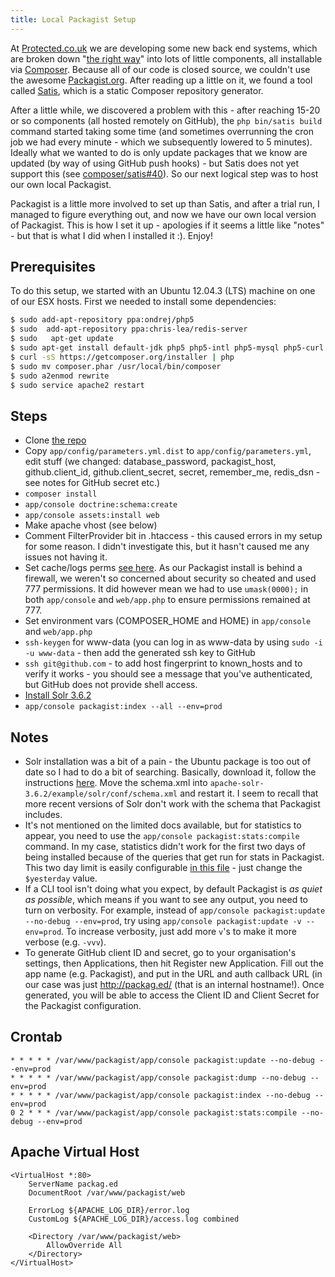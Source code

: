 ```yaml
---
title: Local Packagist Setup
---
```

At [Protected.co.uk](http://www.protected.co.uk/) we are developing some new back end systems, which are broken down "[the right way](http://www.phptherightway.com/)" into lots of little components, all installable via [Composer](http://getcomposer.org/). Because all of our code is closed source, we couldn't use the awesome [Packagist.org](https://packagist.org/). After reading up a little on it, we found a tool called [Satis](https://github.com/composer/satis), which is a static Composer repository generator.

After a little while, we discovered a problem with this - after reaching 15-20 or so components (all hosted remotely on GitHub), the `php bin/satis build` command started taking some time (and sometimes overrunning the cron job we had every minute - which we subsequently lowered to 5 minutes). Ideally what we wanted to do is only update packages that we know are updated (by way of using GitHub push hooks) - but Satis does not yet support this (see [composer/satis#40](https://github.com/composer/satis/issues/40)). So our next logical step was to host our own local Packagist.

Packagist is a little more involved to set up than Satis, and after a trial run, I managed to figure everything out, and now we have our own local version of Packagist. This is how I set it up - apologies if it seems a little like "notes" - but that is what I did when I installed it :). Enjoy! 

Prerequisites
--------
To do this setup, we started with an Ubuntu 12.04.3 (LTS) machine on one of our ESX hosts. First we needed to install some dependencies:

~~~ .bash
$ sudo add-apt-repository ppa:ondrej/php5
$ sudo  add-apt-repository ppa:chris-lea/redis-server
$ sudo   apt-get update
$ sudo apt-get install default-jdk php5 php5-intl php5-mysql php5-curl git mysql-server redis-server
$ curl -sS https://getcomposer.org/installer | php
$ sudo mv composer.phar /usr/local/bin/composer
$ sudo a2enmod rewrite
$ sudo service apache2 restart
~~~

Steps
-----
* Clone [the repo](https://github.com/composer/packagist)
* Copy `app/config/parameters.yml.dist` to `app/config/parameters.yml`, edit stuff (we changed: database_password, packagist_host, github.client_id, github.client_secret, secret, remember_me, redis_dsn - see notes for GitHub secret etc.)
* `composer install`
* `app/console doctrine:schema:create`
* `app/console assets:install web`
* Make apache vhost (see below)
* Comment FilterProvider bit in .htaccess - this caused errors in my setup for some reason. I didn't investigate this, but it hasn't caused me any issues not having it.
* Set cache/logs perms [see here](http://symfony.com/doc/current/book/installation.html#configuration-and-setup). As our Packagist install is behind a firewall, we weren't so concerned about security so cheated and used 777 permissions. It did however mean we had to use `umask(0000);` in both `app/console` and `web/app.php` to ensure permissions remained at 777.
* Set environment vars (COMPOSER_HOME and HOME) in `app/console` and `web/app.php`
* `ssh-keygen` for www-data (you can log in as www-data by using `sudo -i -u www-data` - then add the generated ssh key to GitHub
* `ssh git@github.com` - to add host fingerprint to known_hosts and to verify it works - you should see a message that you've authenticated, but GitHub does not provide shell access.
* [Install Solr 3.6.2](http://www.gazoakley.com/content/installing-apache-solr-3.6-3.x-ubuntu-debian)
* `app/console packagist:index --all --env=prod`

Notes
-----
* Solr installation was a bit of a pain - the Ubuntu package is too out of date so I had to do a bit of searching. Basically, download it, follow the instructions [here](http://www.gazoakley.com/content/installing-apache-solr-3.6-3.x-ubuntu-debian). Move the schema.xml into `apache-solr-3.6.2/example/solr/conf/schema.xml` and restart it. I seem to recall that more recent versions of Solr don't work with the schema that Packagist includes.
* It's not mentioned on the limited docs available, but for statistics to appear, you need to use the `app/console packagist:stats:compile` command. In my case, statistics didn't work for the first two days of being installed because of the queries that get run for stats in Packagist. This two day limit is easily configurable [in this file](https://github.com/composer/packagist/blob/b3154ce408a97d2695ba1fec6fb69b3c7aabb3a7/src/Packagist/WebBundle/Controller/WebController.php#L889) - just change the `$yesterday` value.
* If a CLI tool isn't doing what you expect, by default Packagist is *as quiet as possible*, which means if you want to see any output, you need to turn on verbosity. For example, instead of `app/console packagist:update --no-debug --env=prod`, try using `app/console packagist:update -v --env=prod`. To increase verbosity, just add more `v`'s to make it more verbose (e.g. `-vvv`).
* To generate GitHub client ID and secret, go to your organisation's settings, then Applications, then hit Register new Application. Fill out the app name (e.g. Packagist), and put in the URL and auth callback URL (in our case was just http://packag.ed/ (that is an internal hostname!). Once generated, you will be able to access the Client ID and Client Secret for the Packagist configuration.

Crontab
-------

~~~
* * * * * /var/www/packagist/app/console packagist:update --no-debug --env=prod
* * * * * /var/www/packagist/app/console packagist:dump --no-debug --env=prod
* * * * * /var/www/packagist/app/console packagist:index --no-debug --env=prod
0 2 * * * /var/www/packagist/app/console packagist:stats:compile --no-debug --env=prod
~~~

Apache Virtual Host
-------------------

~~~
<VirtualHost *:80>
	ServerName packag.ed
	DocumentRoot /var/www/packagist/web

	ErrorLog ${APACHE_LOG_DIR}/error.log
	CustomLog ${APACHE_LOG_DIR}/access.log combined

	<Directory /var/www/packagist/web>
		AllowOverride All
	</Directory>
</VirtualHost>
~~~